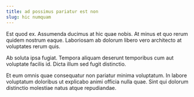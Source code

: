 ```yaml
---
title: ad possimus pariatur est non
slug: hic numquam
---
```


Est quod ex. Assumenda ducimus at hic quae nobis. At minus et quo rerum quidem nostrum eaque. Laboriosam ab dolorum libero vero architecto at voluptates rerum quis.

Ab soluta ipsa fugiat. Tempora aliquam deserunt temporibus cum aut voluptate facilis id. Dicta illum sed fugit distinctio.

Et eum omnis quae consequatur non pariatur minima voluptatum. In labore voluptatum doloribus ut explicabo animi officia nulla quae. Sint qui dolorum distinctio molestiae natus atque repudiandae.

